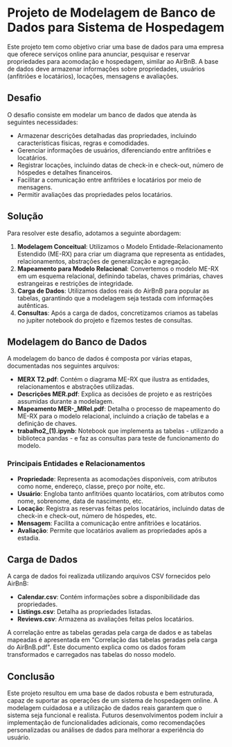# Projeto de Modelagem de Banco de Dados para Sistema de Hospedagem

Este projeto tem como objetivo criar uma base de dados para uma empresa que oferece serviços online para anunciar, pesquisar e reservar propriedades para acomodação e hospedagem, similar ao AirBnB. A base de dados deve armazenar informações sobre propriedades, usuários (anfitriões e locatários), locações, mensagens e avaliações.

## Desafio

O desafio consiste em modelar um banco de dados que atenda às seguintes necessidades:
- Armazenar descrições detalhadas das propriedades, incluindo características físicas, regras e comodidades.
- Gerenciar informações de usuários, diferenciando entre anfitriões e locatários.
- Registrar locações, incluindo datas de check-in e check-out, número de hóspedes e detalhes financeiros.
- Facilitar a comunicação entre anfitriões e locatários por meio de mensagens.
- Permitir avaliações das propriedades pelos locatários.

## Solução

Para resolver este desafio, adotamos a seguinte abordagem:
1. **Modelagem Conceitual**: Utilizamos o Modelo Entidade-Relacionamento Estendido (ME-RX) para criar um diagrama que representa as entidades, relacionamentos, abstrações de generalização e agregação.
2. **Mapeamento para Modelo Relacional**: Convertemos o modelo ME-RX em um esquema relacional, definindo tabelas, chaves primárias, chaves estrangeiras e restrições de integridade.
3. **Carga de Dados**: Utilizamos dados reais do AirBnB para popular as tabelas, garantindo que a modelagem seja testada com informações autênticas.
4. **Consultas**: Após a carga de dados, concretizamos criamos as tabelas no jupiter notebook do projeto e fizemos testes de consultas.

## Modelagem do Banco de Dados

A modelagem do banco de dados é composta por várias etapas, documentadas nos seguintes arquivos:
- **MERX T2.pdf**: Contém o diagrama ME-RX que ilustra as entidades, relacionamentos e abstrações utilizadas.
- **Descrições MER.pdf**: Explica as decisões de projeto e as restrições assumidas durante a modelagem.
- **Mapeamento MER-_MRel.pdf**: Detalha o processo de mapeamento do ME-RX para o modelo relacional, incluindo a criação de tabelas e a definição de chaves.
- **trabalho2_(1).ipynb**: Notebook que implementa as tabelas - utilizando a biblioteca pandas - e faz as consultas para teste de funcionamento do modelo.

### Principais Entidades e Relacionamentos

- **Propriedade**: Representa as acomodações disponíveis, com atributos como nome, endereço, classe, preço por noite, etc.
- **Usuário**: Engloba tanto anfitriões quanto locatários, com atributos como nome, sobrenome, data de nascimento, etc.
- **Locação**: Registra as reservas feitas pelos locatários, incluindo datas de check-in e check-out, número de hóspedes, etc.
- **Mensagem**: Facilita a comunicação entre anfitriões e locatários.
- **Avaliação**: Permite que locatários avaliem as propriedades após a estadia.

## Carga de Dados

A carga de dados foi realizada utilizando arquivos CSV fornecidos pelo AirBnB:
- **Calendar.csv**: Contém informações sobre a disponibilidade das propriedades.
- **Listings.csv**: Detalha as propriedades listadas.
- **Reviews.csv**: Armazena as avaliações feitas pelos locatários.

A correlação entre as tabelas geradas pela carga de dados e as tabelas mapeadas é apresentada em "Correlação das tabelas geradas pela carga do AirBnB.pdf". Este documento explica como os dados foram transformados e carregados nas tabelas do nosso modelo.

## Conclusão

Este projeto resultou em uma base de dados robusta e bem estruturada, capaz de suportar as operações de um sistema de hospedagem online. A modelagem cuidadosa e a utilização de dados reais garantem que o sistema seja funcional e realista. Futuros desenvolvimentos podem incluir a implementação de funcionalidades adicionais, como recomendações personalizadas ou análises de dados para melhorar a experiência do usuário.
